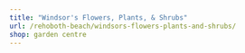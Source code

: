 ```yaml
---
title: "Windsor's Flowers, Plants, & Shrubs"
url: /rehoboth-beach/windsors-flowers-plants-and-shrubs/
shop: garden centre
---
```

